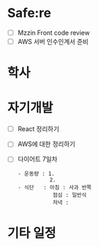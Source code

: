 # Safe:re

- [ ] Mzzin Front code review
- [ ] AWS 서버 인수인계서 준비 

# 학사

# 자기개발

- [ ] React 정리하기
- [ ] AWS에 대한 정리하기
- [ ] 다이어트 7일차

      - 운동량 : 1.
                2.  
      - 식단   : 아침 : 사과 반쪽
                 점심 : 일반식
                 저녁 : 

# 기타 일정
